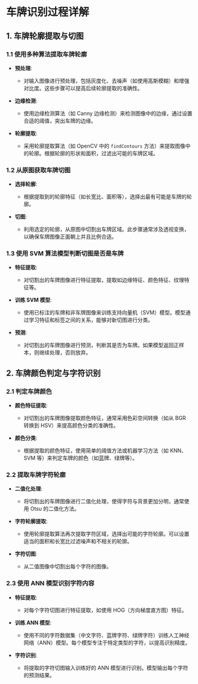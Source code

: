 # 车牌识别过程详解

## 1. 车牌轮廓提取与切图

### 1.1 使用多种算法提取车牌轮廓
- **预处理**: 
  - 对输入图像进行预处理，包括灰度化、去噪声（如使用高斯模糊）和增强对比度。这些步骤可以提高后续轮廓提取的准确性。
  
- **边缘检测**: 
  - 使用边缘检测算法（如 Canny 边缘检测）来检测图像中的边缘，通过设置合适的阈值，突出车牌的边缘。

- **轮廓提取**: 
  - 采用轮廓提取算法（如 OpenCV 中的 `findContours` 方法）来提取图像中的轮廓。根据轮廓的形状和面积，过滤出可能的车牌区域。

### 1.2 从原图获取车牌切图
- **选择轮廓**: 
  - 根据提取到的轮廓特征（如长宽比、面积等），选择出最有可能是车牌的轮廓。

- **切图**: 
  - 利用选定的轮廓，从原图中切割出车牌区域。此步骤通常涉及透视变换，以确保车牌图像正面朝上并且比例合适。

### 1.3 使用 SVM 算法模型判断切图是否是车牌
- **特征提取**: 
  - 对切割出的车牌图像进行特征提取，提取如边缘特征、颜色特征、纹理特征等。

- **训练 SVM 模型**: 
  - 使用已标注的车牌和非车牌图像来训练支持向量机（SVM）模型。模型通过学习特征和标签之间的关系，能够对新切图进行分类。

- **预测**: 
  - 对切割出的车牌图像进行预测，判断其是否为车牌。如果模型返回正样本，则继续处理，否则放弃。

## 2. 车牌颜色判定与字符识别

### 2.1 判定车牌颜色
- **颜色特征提取**: 
  - 对切割出的车牌图像提取颜色特征，通常采用色彩空间转换（如从 BGR 转换到 HSV）来提高颜色分类的准确性。

- **颜色分类**: 
  - 根据提取的颜色特征，使用简单的阈值方法或机器学习方法（如 KNN、SVM 等）来判定车牌的颜色（如蓝牌、绿牌等）。

### 2.2 提取车牌字符轮廓
- **二值化处理**: 
  - 将切割出的车牌图像进行二值化处理，使得字符与背景更加分明，通常使用 Otsu 的二值化方法。

- **字符轮廓提取**: 
  - 使用轮廓提取算法再次提取字符区域，选择出可能的字符轮廓。可以设置适当的面积和长宽比过滤噪声和不相关的轮廓。

- **字符切图**: 
  - 从二值图像中切割出每个字符的图像。

### 2.3 使用 ANN 模型识别字符内容
- **特征提取**: 
  - 对每个字符切图进行特征提取，如使用 HOG（方向梯度直方图）特征。

- **训练 ANN 模型**: 
  - 使用不同的字符数据集（中文字符、蓝牌字符、绿牌字符）训练人工神经网络（ANN）模型。每个模型专注于特定类型的字符，以提高识别精度。

- **字符识别**: 
  - 将提取的字符切图输入训练好的 ANN 模型进行识别。模型输出每个字符的预测结果。
